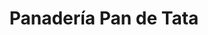 ---
title: "Panadería Pan de Tata"
url: /caracas/panaderia-pan-de-tata-av-francisco-de-miranda/
shop: panadería
---